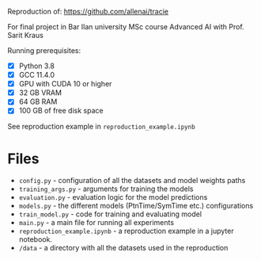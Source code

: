 Reproduction of:
https://github.com/allenai/tracie

For final project in Bar Ilan university MSc course Advanced AI with Prof. Sarit Kraus

Running prerequisites:

- [x] Python 3.8
- [x] GCC 11.4.0
- [x] GPU with CUDA 10 or higher
- [x] 32 GB VRAM 
- [x] 64 GB RAM
- [x] 100 GB of free disk space

See reproduction example in `reproduction_example.ipynb`


# Files
- `config.py` - configuration of all the datasets and model weights paths
- `training_args.py` - arguments for training the models
- `evaluation.py` - evaluation logic for the model predictions
- `models.py` - the different models (PtnTime/SymTime etc.) configurations
- `train_model.py` - code for training and evaluating model
- `main.py` - a main file for running all experiments
- `reproduction_example.ipynb` - a reproduction example in a jupyter notebook.
- `/data` - a directory with all the datasets used in the reproduction
